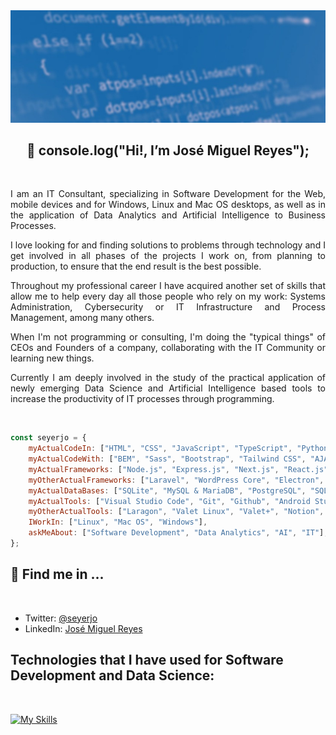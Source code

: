 <img src="./assets/github-profile-banner.jpg" />

<h2 align="center">
    👋 console.log("Hi!, I’m José Miguel Reyes");
</h2>

<br/>

<p align="justify">
I am an IT Consultant, specializing in Software Development for the Web, mobile devices and for Windows, Linux and Mac OS desktops, as well as in the application of Data Analytics and Artificial Intelligence to Business Processes.
</p>

<p align="justify">
I love looking for and finding solutions to problems through technology and I get involved in all phases of the projects I work on, from planning to production, to ensure that the end result is the best possible.
</p>

<p align="justify">
Throughout my professional career I have acquired another set of skills that allow me to help every day all those people who rely on my work: Systems Administration, Cybersecurity or IT Infrastructure and Process Management, among many others.
</p>

<p align="justify">
When I'm not programming or consulting, I'm doing the "typical things" of CEOs and Founders of a company, collaborating with the IT Community or learning new things.
</p>

<p align="justify">
Currently I am deeply involved in the study of the practical application of newly emerging Data Science and Artificial Intelligence based tools to increase the productivity of IT processes through programming.
</p>

<br/>

```javascript
const seyerjo = {
    myActualCodeIn: ["HTML", "CSS", "JavaScript", "TypeScript", "Python", "PHP", "Dart", "C#", "Object Pascal"],
    myActualCodeWith: ["BEM", "Sass", "Bootstrap", "Tailwind CSS", "AJAX & Fetch", "Astro"],
    myActualFrameworks: ["Node.js", "Express.js", "Next.js", "React.js", "React Native", "Flutter"],
    myOtherActualFrameworks: ["Laravel", "WordPress Core", "Electron", "Django", ".Net"],
    myActualDataBases: ["SQLite", "MySQL & MariaDB", "PostgreSQL", "SQL Server", "MongoDB", "Interbase"],
    myActualTools: ["Visual Studio Code", "Git", "Github", "Android Studio", "Visual Studio", "DBeaver"],
    myOtherActualTools: ["Laragon", "Valet Linux", "Valet+", "Notion", "AppGyver", "Figma", "RAD Studio"],
    IWorkIn: ["Linux", "Mac OS", "Windows"],
    askMeAbout: ["Software Development", "Data Analytics", "AI", "IT"],
};
```

## 📲 Find me in ...

<br/>

-   Twitter: [@seyerjo](https://twitter.com/seyerjo "@seyerjo")
-   LinkedIn: [José Miguel Reyes](https://www.linkedin.com/in/josem-reyes "José Miguel Reyes")

## Technologies that I have used for Software Development and Data Science:

<br/>

[![My Skills](https://skills.thijs.gg/icons?i=html,css,js,ts,python,php,dart,kotlin,swift,go,c,cpp,cs,java,perl,pug,sass,bootstrap,tailwind,styledcomponents,jquery,materialui,nodejs,expressjs,nextjs,react,angular,nestjs,firebase,astro,apollo,django,flutter,laravel,symfony,electron,dotnet,wordpress,svelte,jenkins,jest,vite,babel,graphql,webpack,reactivex,emotion,redux,mongodb,sqlite,mysql,postgres,vscode,git,github,githubactions,figma,visualstudio,md,androidstudio,eclipse,tensorflow,linux,bash,powershell,aws,azure,docker,kubernetes,openstack,cloudflare,redis,godot,gamemakerstudio,unity)]()

[//]: # (TODO: Add the normal badges of the AI technologies that I use)